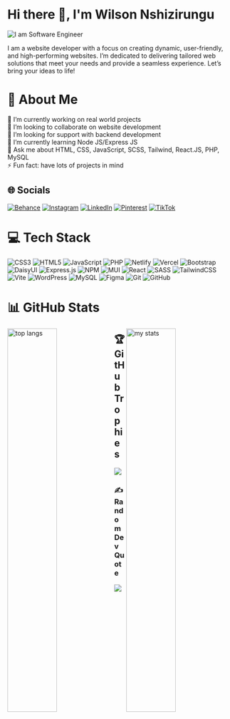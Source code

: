 # Hi there 👋, I'm Wilson Nshizirungu

![I am Software Engineer](https://media.licdn.com/dms/image/v2/D4D16AQEjYc8kWROSSw/profile-displaybackgroundimage-shrink_350_1400/B4DZVD6ZP2G8AY-/0/1740601138141?e=1746057600&v=beta&t=5bpGfUPUegieu-94htnvNMX4ZaradKWF46HR0TSkfc0)

I am a website developer with a focus on creating dynamic, user-friendly, and high-performing websites. I’m dedicated to delivering tailored web solutions that meet your needs and provide a seamless experience. Let’s bring your ideas to life!

# 💫 About Me

🔭 I’m currently working on real world projects<br>👯 I’m looking to collaborate on website development<br>🤝 I’m looking for support with backend development<br>🌱 I’m currently learning Node JS/Express JS<br>💬 Ask me about HTML, CSS, JavaScript, SCSS, Tailwind, React.JS, PHP, MySQL<br>⚡ Fun fact: have lots of projects in mind

## 🌐 Socials

[![Behance](https://img.shields.io/badge/Behance-1769ff?logo=behance&logoColor=white)](https://behance.net/wilsonn) [![Instagram](https://img.shields.io/badge/Instagram-%23E4405F.svg?logo=Instagram&logoColor=white)](https://instagram.com/nshizi_boi) [![LinkedIn](https://img.shields.io/badge/LinkedIn-%230077B5.svg?logo=linkedin&logoColor=white)](https://linkedin.com/in/nshizirungu-wilson) [![Pinterest](https://img.shields.io/badge/Pinterest-%23E60023.svg?logo=Pinterest&logoColor=white)](https://pinterest.com/nshiziboi) [![TikTok](https://img.shields.io/badge/TikTok-%23000000.svg?logo=TikTok&logoColor=white)](https://tiktok.com/@nshiziboi)

# 💻 Tech Stack

![CSS3](https://img.shields.io/badge/css3-%231572B6.svg?style=for-the-badge&logo=css3&logoColor=white) ![HTML5](https://img.shields.io/badge/html5-%23E34F26.svg?style=for-the-badge&logo=html5&logoColor=white) ![JavaScript](https://img.shields.io/badge/javascript-%23323330.svg?style=for-the-badge&logo=javascript&logoColor=%23F7DF1E) ![PHP](https://img.shields.io/badge/php-%23777BB4.svg?style=for-the-badge&logo=php&logoColor=white) ![Netlify](https://img.shields.io/badge/netlify-%23000000.svg?style=for-the-badge&logo=netlify&logoColor=#00C7B7) ![Vercel](https://img.shields.io/badge/vercel-%23000000.svg?style=for-the-badge&logo=vercel&logoColor=white) ![Bootstrap](https://img.shields.io/badge/bootstrap-%238511FA.svg?style=for-the-badge&logo=bootstrap&logoColor=white) ![DaisyUI](https://img.shields.io/badge/daisyui-5A0EF8?style=for-the-badge&logo=daisyui&logoColor=white) ![Express.js](https://img.shields.io/badge/express.js-%23404d59.svg?style=for-the-badge&logo=express&logoColor=%2361DAFB) ![NPM](https://img.shields.io/badge/NPM-%23CB3837.svg?style=for-the-badge&logo=npm&logoColor=white) ![MUI](https://img.shields.io/badge/MUI-%230081CB.svg?style=for-the-badge&logo=mui&logoColor=white) ![React](https://img.shields.io/badge/react-%2320232a.svg?style=for-the-badge&logo=react&logoColor=%2361DAFB) ![SASS](https://img.shields.io/badge/SASS-hotpink.svg?style=for-the-badge&logo=SASS&logoColor=white) ![TailwindCSS](https://img.shields.io/badge/tailwindcss-%2338B2AC.svg?style=for-the-badge&logo=tailwind-css&logoColor=white) ![Vite](https://img.shields.io/badge/vite-%23646CFF.svg?style=for-the-badge&logo=vite&logoColor=white) ![WordPress](https://img.shields.io/badge/WordPress-%23117AC9.svg?style=for-the-badge&logo=WordPress&logoColor=white) ![MySQL](https://img.shields.io/badge/mysql-4479A1.svg?style=for-the-badge&logo=mysql&logoColor=white) ![Figma](https://img.shields.io/badge/figma-%23F24E1E.svg?style=for-the-badge&logo=figma&logoColor=white) ![Git](https://img.shields.io/badge/git-%23F05033.svg?style=for-the-badge&logo=git&logoColor=white) ![GitHub](https://img.shields.io/badge/github-%23121011.svg?style=for-the-badge&logo=github&logoColor=white)

# 📊 GitHub Stats

<img alt="top langs" align="left" width="47%" src="https://github-readme-stats.vercel.app/api?username=nshiziw&theme=shadow_blue&hide_border=false&include_all_commits=true&count_private=true" >

<img alt="my stats" align="right" width="47%" src="https://github-readme-stats.vercel.app/api/top-langs/?username=nshiziw&theme=shadow_blue&hide_border=false&include_all_commits=true&count_private=true&layout=compact" >

## 🏆 GitHub Trophies

![](https://github-profile-trophy.vercel.app/?username=nshiziw&theme=radical&no-frame=false&no-bg=false&margin-w=4)

### ✍️ Random Dev Quote

![](https://quotes-github-readme.vercel.app/api?type=horizontal&theme=radical)
